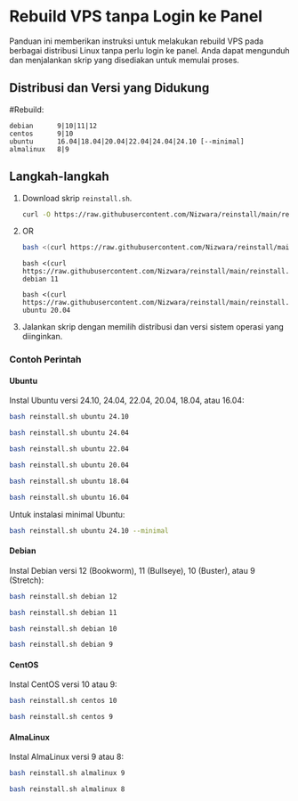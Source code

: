 # Rebuild VPS tanpa Login ke Panel

Panduan ini memberikan instruksi untuk melakukan rebuild VPS pada berbagai distribusi Linux tanpa perlu login ke panel. Anda dapat mengunduh dan menjalankan skrip yang disediakan untuk memulai proses.

## Distribusi dan Versi yang Didukung

#Rebuild:
```
debian      9|10|11|12
centos      9|10
ubuntu      16.04|18.04|20.04|22.04|24.04|24.10 [--minimal]
almalinux   8|9
```

## Langkah-langkah

1. Download skrip `reinstall.sh`.

   ```bash
   curl -O https://raw.githubusercontent.com/Nizwara/reinstall/main/reinstall.sh
   ```
2. OR
   ```bash
   bash <(curl https://raw.githubusercontent.com/Nizwara/reinstall/main/reinstall.sh) debian 10
   ```
   ```
   bash <(curl https://raw.githubusercontent.com/Nizwara/reinstall/main/reinstall.sh) debian 11
   ```
   ```
   bash <(curl https://raw.githubusercontent.com/Nizwara/reinstall/main/reinstall.sh) ubuntu 20.04
   ```
3. Jalankan skrip dengan memilih distribusi dan versi sistem operasi yang diinginkan.

### Contoh Perintah

#### Ubuntu

Instal Ubuntu versi 24.10, 24.04, 22.04, 20.04, 18.04, atau 16.04:

```bash
bash reinstall.sh ubuntu 24.10
```

```bash
bash reinstall.sh ubuntu 24.04
```

```bash
bash reinstall.sh ubuntu 22.04
```

```bash
bash reinstall.sh ubuntu 20.04
```

```bash
bash reinstall.sh ubuntu 18.04
```

```bash
bash reinstall.sh ubuntu 16.04
```

Untuk instalasi minimal Ubuntu:

```bash
bash reinstall.sh ubuntu 24.10 --minimal
```

#### Debian

Instal Debian versi 12 (Bookworm), 11 (Bullseye), 10 (Buster), atau 9 (Stretch):

```bash
bash reinstall.sh debian 12
```

```bash
bash reinstall.sh debian 11
```

```bash
bash reinstall.sh debian 10
```

```bash
bash reinstall.sh debian 9
```

#### CentOS

Instal CentOS versi 10 atau 9:

```bash
bash reinstall.sh centos 10
```

```bash
bash reinstall.sh centos 9
```

#### AlmaLinux

Instal AlmaLinux versi 9 atau 8:

```bash
bash reinstall.sh almalinux 9
```

```bash
bash reinstall.sh almalinux 8
```
